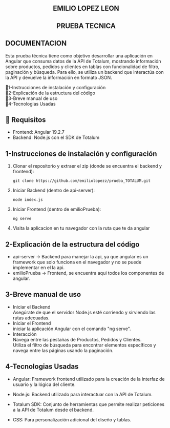  <h2 align="center">EMILIO LOPEZ LEON</h2>
 <h2 align="center">PRUEBA TECNICA</h2>
 
## DOCUMENTACION

Esta prueba técnica tiene como objetivo desarrollar una aplicación en Angular que consuma datos de la API de Totalum, mostrando información sobre productos, pedidos y clientes en tablas con funcionalidad de filtro, paginación y búsqueda. Para ello, se utiliza un backend que interactúa con la API y devuelve la información en formato JSON.

📌1-Instrucciones de instalación y configuración <br>
📌2-Explicación de la estructura del código <br>
📌3-Breve manual de uso <br>
📌4-Tecnologias Usadas <br>


## 📌 Requisitos

- Frontend: Angular 19.2.7
- Backend: Node.js con el SDK de Totalum


## 1-Instrucciones de instalación y configuración

1. Clonar el repositorio y extraer el zip (donde se encuentra el backend y frontend):<br>
   ```
   git clone https://github.com/emiliolopezz/prueba_TOTALUM.git
   ```
2. Iniciar Backend (dentro de api-server):<br>
	```
	node index.js
	```
3. Iniciar Frontend (dentro de emilioPrueba):<br>
	```
	ng serve
	```
4. Visita la aplicacion en tu navegador con la ruta que te da angular<br>
	

## 2-Explicación de la estructura del código

- api-server → Backend para manejar la api, ya que angular es un framework que solo funciona en el navegador y no se puede implementar en el la api.
- emilioPrueba → Frontend, se encuentra aqui todos los componentes de angular.

## 3-Breve manual de uso

- Iniciar el Backend<br>
Asegúrate de que el servidor Node.js esté corriendo y sirviendo las rutas adecuadas.
- Iniciar el Frontend<br>
iniciar la aplicación Angular con el comando "ng serve".
- Interacción<br>
Navega entre las pestañas de Productos, Pedidos y Clientes.<br>
Utiliza el filtro de búsqueda para encontrar elementos específicos y navega entre las páginas usando la paginación.


## 4-Tecnologias Usadas

- Angular: Framework frontend utilizado para la creación de la interfaz de usuario y la lógica del cliente.

- Node.js: Backend utilizado para interactuar con la API de Totalum.

- Totalum SDK: Conjunto de herramientas que permite realizar peticiones a la API de Totalum desde el backend.

- CSS: Para personalización adicional del diseño y tablas.
